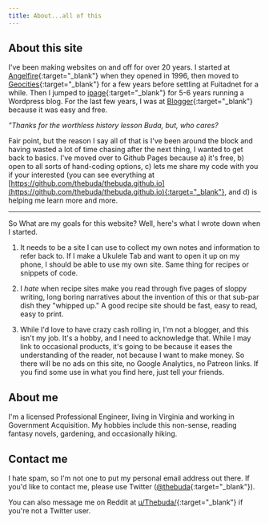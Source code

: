 ```yaml
---
title: About...all of this
---
```


## About this site

I've been making websites on and off for over 20 years.  I started at [Angelfire](https://en.wikipedia.org/wiki/Angelfire){:target="_blank"} when they opened in 1996, then moved to [Geocities](https://en.wikipedia.org/wiki/Yahoo!_GeoCities){:target="_blank"} for a few years before settling at Fuitadnet for a while.  Then I jumped to [ipage](https://en.wikipedia.org/wiki/IPage){:target="_blank"} for 5-6 years running a Wordpress blog. For the last few years, I was at [Blogger](https://en.wikipedia.org/wiki/Blogger_(service)){:target="_blank"} because it was easy and free. 

*"Thanks for the worthless history lesson Buda, but, who cares?*

Fair point, but the reason I say all of that is I've been around the block and having wasted a lot of time chasing after the next thing, I wanted to get back to basics.  I've moved over to Github Pages because a) it's free, b) open to all sorts of hand-coding options, c) lets me share my code with you if your interested (you can see everything at [https://github.com/thebuda/thebuda.github.io](https://github.com/thebuda/thebuda.github.io){:target="_blank"}, and d) is helping me learn more and more.

***

So What are my goals for this website?  Well, here's what I wrote down when I started.

1) It needs to be a site I can use to collect my own notes and information to refer back to.  If I make a Ukulele Tab and want to open it up on my phone, I should be able to use my own site.  Same thing for recipes or snippets of code.

2) I *hate* when recipe sites make you read through five pages of sloppy writing, long boring narratives about the invention of this or that sub-par dish they "whipped up."  A good recipe site should be fast, easy to read, easy to print.

3) While I'd love to have crazy cash rolling in, I'm not a blogger, and this isn't my job.  It's a hobby, and I need to acknowledge that. While I may link to occasional products, it's going to be because it eases the understanding of the reader, not because I want to make money. So there will be no ads on this site, no Google Analytics, no Patreon links.  If you find some use in what you find here, just tell your friends. 

## About me

I'm a licensed Professional Engineer, living in Virginia and working in Government Acquisition.  My hobbies include this non-sense, reading fantasy novels, gardening, and occasionally hiking.  


## Contact me

I hate spam, so I'm not one to put my personal email address out there.  If you'd like to contact me, please use Twitter ([@thebuda](https://twitter.com/intent/tweet?screen_name=thebuda){:target="_blank"}).

You can also message me on Reddit at [u/Thebuda/](https://www.reddit.com/user/Thebuda/){:target="_blank"} if you're not a Twitter user.
